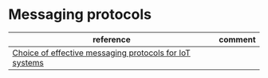 # Messaging protocols

|reference| comment  |
|--|--|
| [Choice of effective messaging protocols for IoT systems](Choice_of_effective_messaging_protocols_for_IoT_systems.pdf) |  |
 
